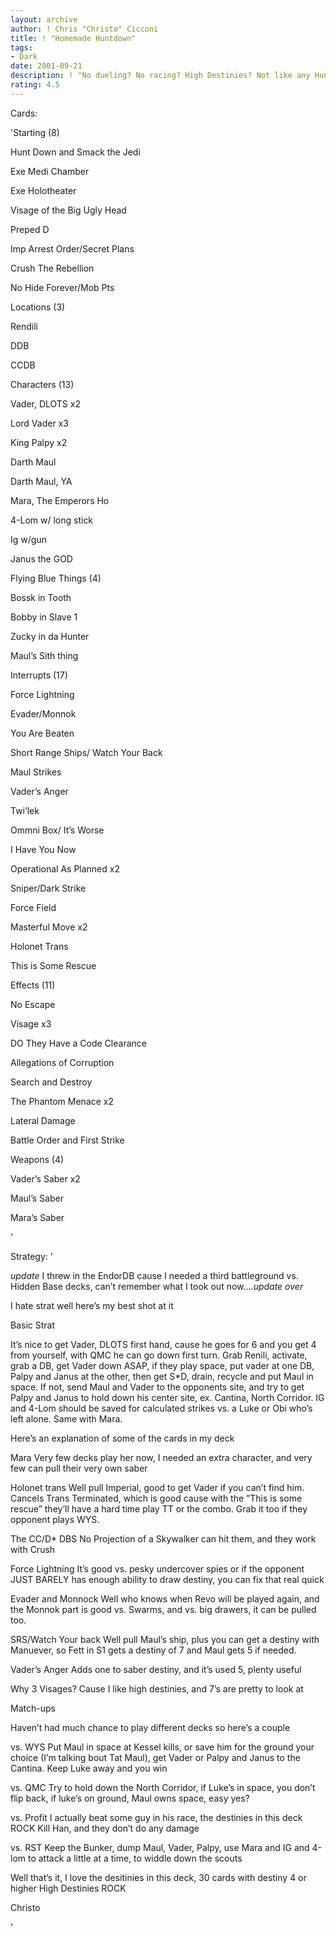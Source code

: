 ```yaml
---
layout: archive
author: ! Chris "Christo" Cicconi
title: ! "Homemade Huntdown"
tags:
- Dark
date: 2001-09-21
description: ! "No dueling? No racing? High Destinies? Not like any Huntdown deck I’ve ever heard of"
rating: 4.5
---
```

Cards: 

'Starting (8)

Hunt Down and Smack the Jedi

Exe Medi Chamber

Exe Holotheater

Visage of the Big Ugly Head

Preped D

Imp Arrest Order/Secret Plans

Crush The Rebellion

No Hide Forever/Mob Pts


Locations (3)

Rendili

DDB

CCDB


Characters (13)

Vader, DLOTS x2

Lord Vader x3

King Palpy x2

Darth Maul

Darth Maul, YA

Mara, The Emperors Ho

4-Lom w/ long stick

Ig w/gun

Janus the GOD


Flying Blue Things (4)

Bossk in Tooth

Bobby in Slave 1

Zucky in da Hunter

Maul’s Sith thing


Interrupts (17)

Force Lightning

Evader/Monnok

You Are Beaten

Short Range Ships/ Watch Your Back

Maul Strikes

Vader’s Anger

Twi’lek

Ommni Box/ It’s Worse

I Have You Now

Operational As Planned x2 

Sniper/Dark Strike

Force Field

Masterful Move x2 

Holonet Trans

This is Some Rescue 


Effects (11)

No Escape 

Visage x3

DO They Have a Code Clearance 

Allegations of Corruption 

Search and Destroy

The Phantom Menace x2

Lateral Damage

Battle Order and First Strike


Weapons (4)

Vader’s Saber x2

Maul’s Saber

Mara’s Saber



'

Strategy: '

*update* I threw in the EndorDB cause I needed a third battleground vs. Hidden Base decks, can’t remember what I took out now....*update over*


I hate strat well here’s my best shot at it


Basic Strat

It’s nice to get Vader, DLOTS first hand, cause he goes for 6 and you get 4 from yourself, with QMC he can go down first turn. Grab Renili, activate, grab a DB, get Vader down ASAP, if they play space, put vader at one DB, Palpy and Janus at the other, then get S*D, drain, recycle and put Maul in space. If not, send Maul and Vader to the opponents site, and try to get Palpy and Janus to hold down his center site, ex. Cantina, North Corridor. IG and 4-Lom should be saved for calculated strikes vs. a Luke or Obi who’s left alone. Same with Mara.


Here’s an explanation of some of the cards in my deck


Mara Very few decks play her now, I needed an extra character, and very few can pull their very own saber 


Holonet trans Well pull Imperial, good to get Vader if you can’t find him. Cancels Trans Terminated, which is good cause with the ”This is some rescue” they’ll have a hard time play TT or the combo. Grab it too if they opponent plays WYS.


The CC/D* DBS No Projection of a Skywalker can hit them, and they work with Crush


Force Lightning It’s good vs. pesky undercover spies or if the opponent JUST BARELY has enough ability to draw destiny, you can fix that real quick


Evader and Monnock Well who knows when Revo will be played again, and the Monnok part is good vs. Swarms, and vs. big drawers, it can be pulled too.


SRS/Watch Your back Well pull Maul’s ship, plus you can get a destiny with Manuever, so Fett in S1 gets a destiny of 7 and Maul gets 5 if needed. 


Vader’s Anger Adds one to saber destiny, and it’s used 5, plenty useful


Why 3 Visages? Cause I like high destinies, and 7’s are pretty to look at 


Match-ups

Haven’t had much chance to play different decks so here’s a couple


vs. WYS Put Maul in space at Kessel kills, or save him for the ground your choice (I’m talking bout Tat Maul), get Vader or Palpy and Janus to the Cantina. Keep Luke away and you win


vs. QMC Try to hold down the North Corridor, if Luke’s in space, you don’t flip back, if luke’s on ground, Maul owns space, easy yes?


vs. Profit I actually beat some guy in his race, the destinies in this deck ROCK Kill Han, and they don’t do any damage


vs. RST Keep the Bunker, dump Maul, Vader, Palpy, use Mara and IG and 4-lom to attack a little at a time, to widdle down the scouts


Well that’s it, I love the desitinies in this deck, 30 cards with destiny 4 or higher High Destinies ROCK


Christo


'